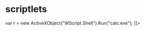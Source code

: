 # scriptlets


<?XML version="1.0"?>
var r = new ActiveXObject("WScript.Shell").Run("calc.exe");
]]>
</scriptlet>
